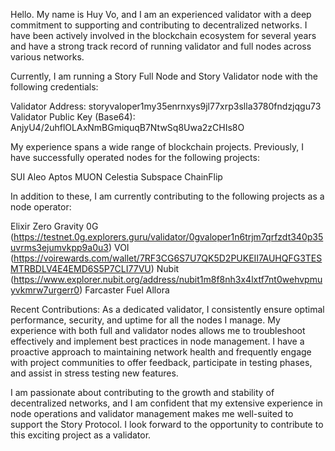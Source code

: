Hello. 
My name is Huy Vo, and I am an experienced validator with a deep commitment to supporting and contributing to decentralized networks. I have been actively involved in the blockchain ecosystem for several years and have a strong track record of running validator and full nodes across various networks.

Currently, I am running a Story Full Node and Story Validator node with the following credentials:

Validator Address: storyvaloper1my35enrnxys9jl77xrp3slla3780fndzjqgu73
Validator Public Key (Base64): AnjyU4/2uhflOLAxNmBGmiquqB7NtwSq8Uwa2zCHIs8O

My experience spans a wide range of blockchain projects. Previously, I have successfully operated nodes for the following projects:

SUI
Aleo
Aptos
MUON
Celestia
Subspace
ChainFlip

In addition to these, I am currently contributing to the following projects as a node operator:

Elixir
Zero Gravity 0G (https://testnet.0g.explorers.guru/validator/0gvaloper1n6trjm7qrfzdt340p35uvrms3ejumvkpp9a0u3)
VOI (https://voirewards.com/wallet/7RF3CG6S7U7QK5D2PUKEII7AUHQFG3TESMTRBDLV4E4EMD6S5P7CLI77VU)
Nubit (https://www.explorer.nubit.org/address/nubit1m8f8nh3x4lxtf7nt0wehvpmuyvkmrw7urgerr0)
Farcaster
Fuel
Allora

Recent Contributions:
As a dedicated validator, I consistently ensure optimal performance, security, and uptime for all the nodes I manage. My experience with both full and validator nodes allows me to troubleshoot effectively and implement best practices in node management. I have a proactive approach to maintaining network health and frequently engage with project communities to offer feedback, participate in testing phases, and assist in stress testing new features.

I am passionate about contributing to the growth and stability of decentralized networks, and I am confident that my extensive experience in node operations and validator management makes me well-suited to support the Story Protocol. I look forward to the opportunity to contribute to this exciting project as a validator.
